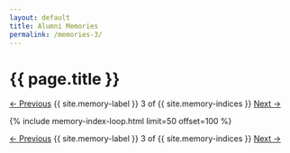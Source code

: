```yaml
---
layout: default
title: Alumni Memories
permalink: /memories-3/
---
```


<h1>{{ page.title }}</h1>

<nav class="memory-nav">
  <a href="/memories-2/" class="pill-nav prev">&larr; Previous</a>
  <span>{{ site.memory-label }} 3 of {{ site.memory-indices }}</span>
  <a href="/memories-4/" class="pill-nav next">Next &rarr;</a>
</nav>


{% include memory-index-loop.html limit=50 offset=100 %}


<nav class="memory-nav">
  <a href="/memories-2/" class="pill-nav prev">&larr; Previous</a>
  <span>{{ site.memory-label }} 3 of {{ site.memory-indices }}</span>
  <a href="/memories-4/" class="pill-nav next">Next &rarr;</a>
</nav>
